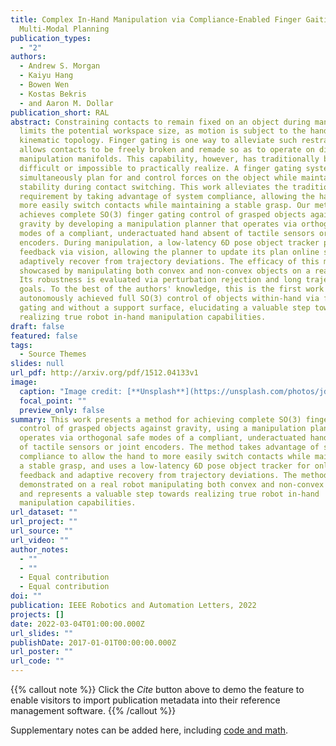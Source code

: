 ```yaml
---
title: Complex In-Hand Manipulation via Compliance-Enabled Finger Gaiting and
  Multi-Modal Planning
publication_types:
  - "2"
authors:
  - Andrew S. Morgan
  - Kaiyu Hang
  - Bowen Wen
  - Kostas Bekris
  - and Aaron M. Dollar
publication_short: RAL
abstract: Constraining contacts to remain fixed on an object during manipulation
  limits the potential workspace size, as motion is subject to the hand's
  kinematic topology. Finger gating is one way to alleviate such restraints. It
  allows contacts to be freely broken and remade so as to operate on different
  manipulation manifolds. This capability, however, has traditionally been
  difficult or impossible to practically realize. A finger gating system must
  simultaneously plan for and control forces on the object while maintaining
  stability during contact switching. This work alleviates the traditional
  requirement by taking advantage of system compliance, allowing the hand to
  more easily switch contacts while maintaining a stable grasp. Our method
  achieves complete SO(3) finger gating control of grasped objects against
  gravity by developing a manipulation planner that operates via orthogonal safe
  modes of a compliant, underactuated hand absent of tactile sensors or joint
  encoders. During manipulation, a low-latency 6D pose object tracker provides
  feedback via vision, allowing the planner to update its plan online so as to
  adaptively recover from trajectory deviations. The efficacy of this method is
  showcased by manipulating both convex and non-convex objects on a real robot.
  Its robustness is evaluated via perturbation rejection and long trajectory
  goals. To the best of the authors' knowledge, this is the first work that has
  autonomously achieved full SO(3) control of objects within-hand via finger
  gating and without a support surface, elucidating a valuable step towards
  realizing true robot in-hand manipulation capabilities.
draft: false
featured: false
tags:
  - Source Themes
slides: null
url_pdf: http://arxiv.org/pdf/1512.04133v1
image:
  caption: "Image credit: [**Unsplash**](https://unsplash.com/photos/jdD8gXaTZsc)"
  focal_point: ""
  preview_only: false
summary: This work presents a method for achieving complete SO(3) finger gating
  control of grasped objects against gravity, using a manipulation planner that
  operates via orthogonal safe modes of a compliant, underactuated hand absent
  of tactile sensors or joint encoders. The method takes advantage of system
  compliance to allow the hand to more easily switch contacts while maintaining
  a stable grasp, and uses a low-latency 6D pose object tracker for online
  feedback and adaptive recovery from trajectory deviations. The method is
  demonstrated on a real robot manipulating both convex and non-convex objects,
  and represents a valuable step towards realizing true robot in-hand
  manipulation capabilities.
url_dataset: ""
url_project: ""
url_source: ""
url_video: ""
author_notes:
  - ""
  - ""
  - Equal contribution
  - Equal contribution
doi: ""
publication: IEEE Robotics and Automation Letters, 2022
projects: []
date: 2022-03-04T01:00:00.000Z
url_slides: ""
publishDate: 2017-01-01T00:00:00.000Z
url_poster: ""
url_code: ""
---
```


{{% callout note %}}
Click the _Cite_ button above to demo the feature to enable visitors to import publication metadata into their reference management software.
{{% /callout %}}

Supplementary notes can be added here, including [code and math](https://wowchemy.com/docs/content/writing-markdown-latex/).
